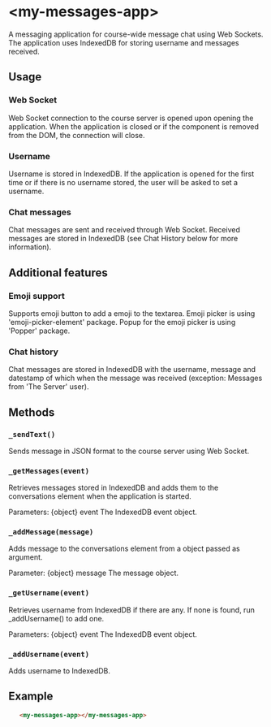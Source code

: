 # &lt;my-messages-app&gt;
A messaging application for course-wide message chat using Web Sockets. 
The application uses IndexedDB for storing username and messages received. 

## Usage

### Web Socket
Web Socket connection to the course server is opened upon opening the application.
When the application is closed or if the component is removed from the DOM, the connection will close.

### Username
Username is stored in IndexedDB. 
If the application is opened for the first time or if there is no username stored, the user will be asked to set a username.

### Chat messages
Chat messages are sent and received through Web Socket. 
Received messages are stored in IndexedDB (see Chat History below for more information).

## Additional features

### Emoji support
Supports emoji button to add a emoji to the textarea. 
Emoji picker is using 'emoji-picker-element' package.
Popup for the emoji picker is using 'Popper' package.

### Chat history
Chat messages are stored in IndexedDB with the username, message and datestamp of which when the message was received (exception: Messages from 'The Server' user).

## Methods

### `_sendText()`
Sends message in JSON format to the course server using Web Socket.

### `_getMessages(event)`
Retrieves messages stored in IndexedDB and adds them to the conversations element when the application is started.

Parameters: {object} event The IndexedDB event object.

### `_addMessage(message)`
Adds message to the conversations element from a object passed as argument.

Parameter: {object} message The message object.

### `_getUsername(event)`
Retrieves username from IndexedDB if there are any.
If none is found, run _addUsername() to add one.

Parameters: {object} event The IndexedDB event object.

### `_addUsername(event)`
Adds username to IndexedDB.

## Example
```html
   <my-messages-app></my-messages-app>
```
